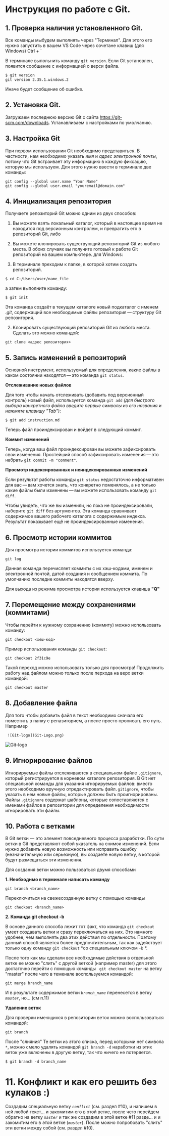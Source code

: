 # Инструкция по работе с Git.

## 1.  Проверка наличия установленного Git.

Все команды мыбудем выполнять через "Терминал". Для этого его нужно запустить в вашем VS Code через сочетане клавиш (для Windows) Ctrl + `

В терминале выпольнить команду `git version`.
Если Git установлен, появится сообщение с информацией о верси файла.
```
$ git version
git version 2.35.1.windows.2
```
 Иначе будет сообщение об ошибке.

## 2. Установка Git.
Загружаем последнюю версию Git с сайта https://git-scm.com/downloads.
Устанавливаем с настройками по умолчанию.

## 3. Настройка Git
При первом использовании Git необходимо представиться. В частности, нам необходимо указать *имя* и *адрес электронной почты*, потому что Git встраивает эту информацию в каждую фиксацию, которую мы используем. Для этого нужно ввести в терминале две команды:
```
git config --global user.name "Your Name"
git config --global user.email "youremail@domain.com"
```

## 4. Инициализация репозитория

Получаете репозиторий Git можно одним из двух способов:

1. Вы можете взять локальный каталог, который в настоящее время не находится под версионным контролем, и превратить его в репозиторий Git, либо

2. Вы можете клонировать существующий репозиторий Git из любого места.
В обоих случаях вы получите готовый к работе Git репозиторий на вашем компьютере. для Windows:

1. В терминале преходим к папке, в которой хотим создать репозиторий.
```
$ cd C:/Users/user/name_file
```
а затем выполните команду:
```
$ git init
```
Эта команда создаёт в текущем каталоге новый подкаталог с именем *.git*, содержащий все необходимые файлы репозитория — структуру Git репозитория.

2. Клонировать существующий репозиторий Git из любого места.
Сделать это можно командой:
```
git clone <адрес репозитория>
```

## 5. Запись изменений в репозиторий

Основной инструмент, используемый для определения, какие файлы в каком состоянии находятся — это команда `git status`.

**Отслеживание новых файлов**

Для того чтобы начать отслеживать (добавить под версионный контроль) новый файл, используется команда `git add` *(для быстрого выбора конкретного файла введите первые символы из его названия и нажмите клавишу "Tab")*:
```
$ git add instruction.md
```
Теперь файл проиндексирован и войдет в следующий коммит.

**Коммит изменений**

Теперь, когда ваш файл проиндексирован вы можете зафиксировать свои изменения. Простейший способ зафиксировать изменения — это набрать `git commit -m "comment"`.


**Просмотр индексированных и неиндексированных изменений**


Если результат работы команды `git status` недостаточно информативен для вас — вам хочется знать, что конкретно поменялось, а не только какие файлы были изменены — вы можете использовать команду `git diff`. 

Чтобы увидеть, что же вы изменили, но пока не проиндексировали, наберите `git diff` без аргументов.
Эта команда сравнивает содержимое вашего рабочего каталога с содержимым индекса. Результат показывает ещё не проиндексированные изменения.

## 6. Просмотр истории коммитов

Для просмотра истории коммитов используется команда:
```
git log
```
Данная команда перечисляет коммиты с их хэш-кодами, именем и электронной почтой, датой создания и сообщением коммита.
По умолчанию последие коммиты находятся вверху.

Для выхода из режима просмотра истории используется клавиша **"Q"**

## 7. Перемещение между сохранениями (коммитами)

Чтобы перейти к нужному сохранению (коммиту) можно использовать команду:
```
git checkout <хеш-код>
```
Пример использования команды `git checkout`:
```
git checkout 2f31c9e
```

Такой переход можно использовать только для просмотра!
Продолжить работу над файлом можно только после перхода на верх ветки командой:
```
git checkout master
```
## 8. Добавление файла 

Для того чтобы добавить файл в текст необходимо сначала его поместить в папку с репазиторием, а после просто прописать его путь. Например 
```
 ![Git-logo](Git-Logo.png)
```

![Git-logo](Git-Logo.png)

## 9. Игнорирование файлов

Игнорируемые файлы отслеживаются в специальном файле `.gitignore`, который регистрируется в корневом каталоге репозитория. В Git нет специальной команды для указания игнорируемых файлов: вместо этого необходимо вручную отредактировать файл`.gitignore`, чтобы указать в нем новые файлы, которые должны быть проигнорированы. Файлы `.gitignore` содержат шаблоны, которые сопоставляются с именами файлов в репозитории для определения необходимости игнорировать эти файлы.

## 10.  Работа с ветками 

В Git ветки — это элемент повседневного процесса разработки. По сути ветки в Git представляют собой указатель на снимок изменений. Если нужно добавить новую возможность или исправить ошибку (незначительную или серьезную), вы создаете новую ветку, в которой будут размещаться эти изменения.

Для создания ветки можно пользоваться двумя способами 

**1. Необходимо в терминале написать команду** 
```
git branch <branch_name>
```
 Переключиться на свежесозданную ветку с помощью команды 
 ```
 git checkout <branch_name>
 ```
**2. Команда git checkout -b**

В основе данного способа лежит тот факт, что команда `git checkout` умеет создавать ветки и сразу переключаться на них. Это намного удобнее, чем выполнять два этих действия по отдельности. Поэтому данный способ является более предпочтительным, так как задействует только одну команду `git checkout` *со специальным ключом `-b` *.

После того как мы сделали все необходимые действия в отдельной ветке ее можно "слить" с другой веткой (например master) для этого достаточно перейти с помощью команды ` git checkout master` на ветку "master"  после чего в теменале воспользуемся командой:
```
git merge branch_name
```
И в результате содержимое ветки *`branch_name`*  перенесется в ветку *`master`*, но... (см п.11)


**Удаление веток**

Для проверки имеющихся в репозитории веток можно воспользоваться командой:
```
git branch
```

После "слияния" Те ветки из этого списка, перед которыми нет символа` *`, можно смело удалять командой `git branch -d` наработки из этих веток уже включены в другую ветку, так что ничего не потеряется.
```
$ git branch -d branch_name
```

# 11. Конфликт и как его решить без кулаков :)
 
 Создадим специальную ветку *`conflict`* (см. раздел #10),
 и напишем в ней любой текст... и закомитим его в этой ветке,  после чего перейдем обратно на ветку *`master`* и так же создадим в этой ветке #11  разде... и  и закомитим его в этой ветке (*`master`*). После можно попробовать "слить" эти ветки между собой (см. раздел #10).